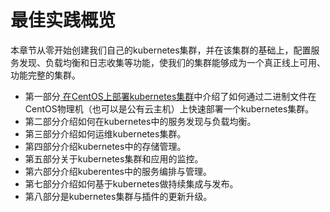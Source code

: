 # 最佳实践概览

本章节从零开始创建我们自己的kubernetes集群，并在该集群的基础上，配置服务发现、负载均衡和日志收集等功能，使我们的集群能够成为一个真正线上可用、功能完整的集群。

* 第一部分[ 在CentOS上部署kubernetes集群](install-kubernetes-on-centos/)中介绍了如何通过二进制文件在CentOS物理机（也可以是公有云主机）上快速部署一个kubernetes集群。
* 第二部分介绍如何在kubernetes中的服务发现与负载均衡。
* 第三部分介绍如何运维kubernetes集群。
* 第四部分介绍kubernetes中的存储管理。
* 第五部分关于kubernetes集群和应用的监控。
* 第六部分介绍kuberentes中的服务编排与管理。
* 第七部分介绍如何基于kubernetes做持续集成与发布。
* 第八部分是kubernetes集群与插件的更新升级。

